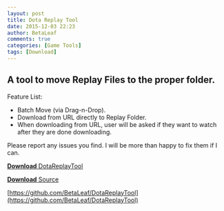 ```yaml
---
layout: post
title: Dota Replay Tool
date: 2015-12-03 22:23
author: BetaLeaf
comments: true
categories: [Game Tools]
tags: [Download]
---  
```

## A tool to move Replay Files to the proper folder.  
Feature List:  

  - Batch Move (via Drag-n-Drop).  
  - Download from URL directly to Replay Folder.  
  - When downloading from URL, user will be asked if they want to watch after they are done downloading.  

Please report any issues you find. I will be more than happy to fix them if I can.  

[**Download** DotaReplayTool](https://www.dropbox.com/s/xw3w0n5dv4ioog4/DotaReplayTool.exe?dl=1)  

[**Download** Source](https://www.dropbox.com/s/cf95i2q4v1gfv02/DotaReplayTool.au3?dl=1)  

[https://github.com/BetaLeaf/DotaReplayTool](https://github.com/BetaLeaf/DotaReplayTool)  
